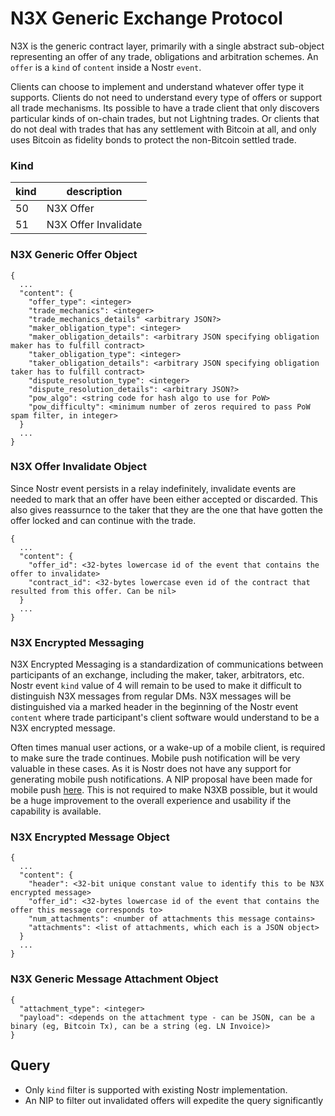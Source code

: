 # N3X Generic Exchange Protocol
N3X is the generic contract layer, primarily with a single abstract sub-object representing an offer of any trade, obligations and arbitration schemes. An `offer` is a `kind` of `content` inside a Nostr `event`.

Clients can choose to implement and understand whatever offer type it supports. Clients do not need to understand every type of offers or support all trade mechanisms. Its possible to have a trade client that only discovers particular kinds of on-chain trades, but not Lightning trades. Or clients that do not deal with trades that has any settlement with Bitcoin at all, and only uses Bitcoin as fidelity bonds to protect the non-Bitcoin settled trade.

### Kind
| kind | description           |
| ---- | --------------------- |
| 50   | N3X Offer             |
| 51   | N3X Offer Invalidate  |

### N3X Generic Offer Object
```
{
  ...
  "content": {
    "offer_type": <integer>
    "trade_mechanics": <integer>
    "trade_mechanics_details" <arbitrary JSON?>
    "maker_obligation_type": <integer>
    "maker_obligation_details": <arbitrary JSON specifying obligation maker has to fulfill contract>
    "taker_obligation_type": <integer>
    "taker_obligation_details": <arbitrary JSON specifying obligation taker has to fulfill contract>
    "dispute_resolution_type": <integer>
    "dispute_resolution_details": <arbitrary JSON?>
    "pow_algo": <string code for hash algo to use for PoW>
    "pow_difficulty": <minimum number of zeros required to pass PoW spam filter, in integer>
  }
  ...
}
```

### N3X Offer Invalidate Object
Since Nostr event persists in a relay indefinitely, invalidate events are needed to mark that an offer have been either accepted or discarded. This also gives reassurnce to the taker that they are the one that have gotten the offer locked and can continue with the trade.
```
{
  ...
  "content": {
    "offer_id": <32-bytes lowercase id of the event that contains the offer to invalidate>
    "contract_id": <32-bytes lowercase even id of the contract that resulted from this offer. Can be nil>
  }
  ...
}
```

### N3X Encrypted Messaging
N3X Encrypted Messaging is a standardization of communications between participants of an exchange, including the maker, taker, arbitrators, etc. Nostr event `kind` value of 4 will remain to be used to make it difficult to distinguish N3X messages from regular DMs. N3X messages will be distinguished via a marked header in the beginning of the Nostr event `content` where trade participant's client software would understand to be a N3X encrypted message.

Often times manual user actions, or a wake-up of a mobile client, is required to make sure the trade continues. Mobile push notification will be very valuable in these cases. As it is Nostr does not have any support for generating mobile push notifications. A NIP proposal have been made for mobile push [here](https://github.com/nostr-protocol/nips/issues/257). This is not required to make N3XB possible, but it would be a huge improvement to the overall experience and usability if the capability is available.

### N3X Encrypted Message Object
```
{
  ...
  "content": {
    "header": <32-bit unique constant value to identify this to be N3X encrypted message>
    "offer_id": <32-bytes lowercase id of the event that contains the offer this message corresponds to>
    "num_attachments": <number of attachments this message contains>
    "attachments": <list of attachments, which each is a JSON object>
  }
  ...
}
```

### N3X Generic Message Attachment Object
```
{
  "attachment_type": <integer>
  "payload": <depends on the attachment type - can be JSON, can be a binary (eg, Bitcoin Tx), can be a string (eg. LN Invoice)>
}
```

## Query
- Only `kind` filter is supported with existing Nostr implementation.
- An NIP to filter out invalidated offers will expedite the query significantly
